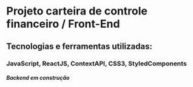 # Projeto carteira de controle financeiro /  Front-End 

## Tecnologias e ferramentas utilizadas:

### JavaScript, ReactJS, ContextAPI, CSS3, StyledComponents

#### *Backend em construção*

